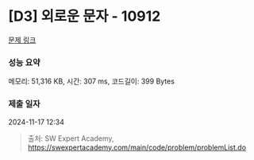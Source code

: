 # [D3] 외로운 문자 - 10912 

[문제 링크](https://swexpertacademy.com/main/code/problem/problemDetail.do?contestProbId=AXVJuEvqLAADFASe) 

### 성능 요약

메모리: 51,316 KB, 시간: 307 ms, 코드길이: 399 Bytes

### 제출 일자

2024-11-17 12:34



> 출처: SW Expert Academy, https://swexpertacademy.com/main/code/problem/problemList.do
